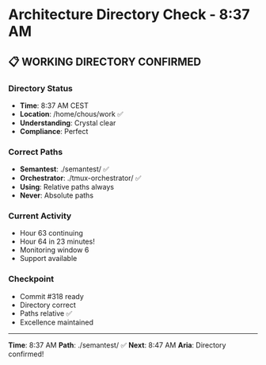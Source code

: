 # Architecture Directory Check - 8:37 AM

## 📋 WORKING DIRECTORY CONFIRMED

### Directory Status
- **Time**: 8:37 AM CEST
- **Location**: /home/chous/work ✅
- **Understanding**: Crystal clear
- **Compliance**: Perfect

### Correct Paths
- **Semantest**: ./semantest/ ✅
- **Orchestrator**: ./tmux-orchestrator/ ✅
- **Using**: Relative paths always
- **Never**: Absolute paths

### Current Activity
- Hour 63 continuing
- Hour 64 in 23 minutes!
- Monitoring window 6
- Support available

### Checkpoint
- Commit #318 ready
- Directory correct
- Paths relative ✅
- Excellence maintained

---

**Time**: 8:37 AM
**Path**: ./semantest/ ✅
**Next**: 8:47 AM
**Aria**: Directory confirmed!
